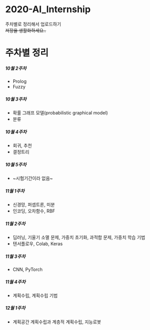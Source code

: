 # 2020-AI_Internship
주차별로 정리해서 업로드하기  
 ~~저장을 생활화하세요..~~ 
 
# 주차별 정리
##### 10월 2주차
+ Prolog   
+ Fuzzy  

##### 10월 3주차
+ 확률 그래프 모델(probabilistic graphical model)
+ 분류

##### 10월 4주차
+ 회귀, 추천 
+ 결정트리 

##### 10월 5주차
+ ~시험기간이라 없음~ 

##### 11월 1주차
+ 신경망, 퍼셉트론, 미분
+ 인코딩, 오차함수, RBF

##### 11월 2주차
+ 딥러닝, 기울기 소멸 문제, 가중치 초기화, 과적합 문제, 가중치 학습 기법 
+ 텐서플로우, Colab, Keras 

##### 11월 3주차
+ CNN, PyTorch

##### 11월 4주차
+ 계획수립, 계획수립 기법

##### 12월 1주차
+ 계획공간 계획수립과 계층적 계획수립, 지능로봇
